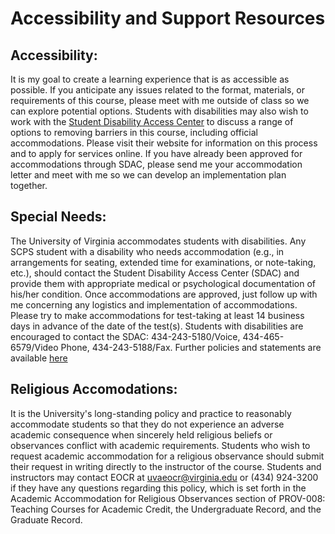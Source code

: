 # Accessibility and Support Resources
## Accessibility:
It is my goal to create a learning experience that is as accessible as possible. If you anticipate any issues related to the format, materials, or requirements of this course, please meet with me outside of class so we can explore potential options. Students with disabilities may also wish to work with the [Student Disability Access Center](https://www.studenthealth.virginia.edu/student-disability-access-center) to discuss a range of options to removing barriers in this course, including official accommodations. Please visit their website for information on this process and to apply for services online. If you have already been approved for accommodations through SDAC, please send me your accommodation letter and meet with me so we can develop an implementation plan together.

## Special Needs: 
The University of Virginia accommodates students with disabilities. Any SCPS student with a disability who needs accommodation (e.g., in arrangements for seating, extended time for examinations, or note-taking, etc.), should contact the Student Disability Access Center (SDAC) and provide them with appropriate medical or psychological documentation of his/her condition. Once accommodations are approved, just follow up with me concerning any logistics and implementation of accommodations. Please try to make accommodations for test-taking at least 14 business days in advance of the date of the test(s). Students with disabilities are encouraged to contact the SDAC: 434-243-5180/Voice, 434-465-6579/Video Phone, 434-243-5188/Fax. Further policies and statements are available [here](www.virginia.edu/studenthealth/sdac/sdac.html)

## Religious Accomodations:
It is the University's long-standing policy and practice to reasonably accommodate students so that they do not experience an adverse academic consequence when sincerely held religious beliefs or observances conflict with academic requirements.  Students who wish to request academic accommodation for a religious observance should submit their request in writing directly to the instructor of the course. Students and instructors may contact EOCR at uvaeocr@virginia.edu or (434) 924-3200 if they have any questions regarding this policy, which is set forth in the Academic Accommodation for Religious Observances section of PROV-008: Teaching Courses for Academic Credit, the Undergraduate Record, and the Graduate Record. 

